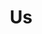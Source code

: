 ---
pid: llg30
title: Us
location_transcription: somewhere in center city
coordinates: "[-75.164479325746, 39.952911666456]"
zipcode: '19144'
gen_neighborhood: Northwest Philadelphia
neighborhood: Germantown
outside_phl: 
age: '16'
age_range: 13-19
instagram: 
image_file_name: llg_30.jpg
proposal_transcription: a group of people of different races, genders, apperance,
  etc. standing together in random motion
topic: Class Structure,Immigration,Inclusivity,LGBTQ+,Unity,Women,Youth,Race Ethnicity
topic_summary: 0, 0, 0, 0, 0, 0, 0, 0
type: Conceptual,Performance
keywords_other: diversity, coming together, us
credit: Liwa Sun
image_labels: 
twitter: 
facebook: 
permalink: "/monuments/llg30/"
layout: item-page
---